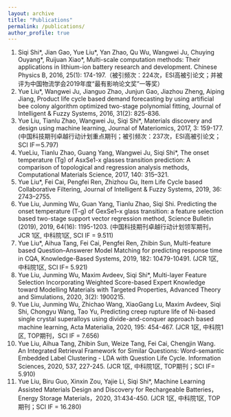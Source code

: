 ```yaml
---
layout: archive
title: "Publications"
permalink: /publications/
author_profile: true
---
```




1.	Siqi Shi*, Jian Gao, Yue Liu*, Yan Zhao, Qu Wu, Wangwei Ju, Chuying Ouyang*, Ruijuan Xiao*, Multi-scale computation methods: Their applications in lithium-ion battery research and development. Chinese Physics B, 2016, 25(1): 174-197.（被引频次：224次，ESI高被引论文；并被评为中国物流学会2019年度“最有影响论文奖”一等奖）
2.	Yue Liu*, Wangwei Ju, Jianguo Zhao, Junjun Gao, Jiazhou Zheng, Aiping Jiang, Product life cycle based demand forecasting by using artificial bee colony algorithm optimized two-stage polynomial fitting, Journal of Intelligent & Fuzzy Systems, 2016, 31(2): 825-836.
3.	Yue Liu, Tianlu Zhao, Wangwei Ju, Siqi Shi*, Materials discovery and design using machine learning, Journal of Materiomics, 2017, 3: 159-177. (中国科技期刊卓越行动计划重点期刊；被引频次：237次，ESI高被引论文；SCI IF＝5.797)
4.	YueLiu, Tianlu Zhao, Guang Yang, Wangwei Ju, Siqi Shi*, The onset temperature (Tg) of AsxSe1-x glasses transition prediction: A comparison of topological and regression analysis methods, Computational Materials Science, 2017, 140: 315–321. 
5.	Yue Liu*, Fei Cai, Pengfei Ren, Zhizhou Gu, Item Life Cycle based Collaborative Filtering, Journal of Intelligent & Fuzzy Systems, 2019, 36: 2743–2755. 
6.	Yue Liu, Junming Wu, Guan Yang, Tianlu Zhao, Siqi Shi. Predicting the onset temperature (T-g) of GexSe1–x glass transition: a feature selection based two-stage support vector regression method, Science Bulletin (2019), 2019, 64(16): 1195-1203. (中国科技期刊卓越行动计划领军期刊，JCR 1区, 中科院1区, SCI IF = 9.511)
7.	Yue Liu*, Aihua Tang, Fei Cai, Pengfei Ren, Zhibin Sun, Multi-feature based Question–Answerer Model Matching for predicting response time in CQA, Knowledge-Based Systems, 2019, 182: 10479-10491. (JCR 1区, 中科院1区, SCI IF= 5.921)
8.	Yue Liu, Junming Wu, Maxim Avdeev, Siqi Shi*, Multi-layer Feature Selection Incorporating Weighted Score-based Expert Knowledge toward Modelling Materials with Targeted Properties, Advanced Theory and Simulations, 2020, 3(2): 1900215.
9.	Yue Liu, Junming Wu, Zhichao Wang, XiaoGang Lu, Maxim Avdeev, Siqi Shi, Chongyu Wang, Tao Yu, Predicting creep rupture life of Ni-based single crystal superalloys using divide-and-conquer approach based machine learning, Acta Materialia, 2020, 195: 454-467. (JCR 1区, 中科院1区, TOP期刊，SCI IF = 7.656)
10.	Yue Liu, Aihua Tang, Zhibin Sun, Weize Tang, Fei Cai, Chengjin Wang. An Integrated Retrieval Framework for Similar Questions: Word-semantic Embedded Label Clustering - LDA with Question Life Cycle. Information Sciences, 2020, 537, 227-245. (JCR 1区, 中科院1区, TOP期刊；SCI IF= 5.910)
11.	Yue Liu, Biru Guo, Xinxin Zou, Yajie Li, Siqi Shi*, Machine Learning Assisted Materials Design and Discovery for Rechargeable Batteries，Energy Storage Materials，2020, 31:434-450. (JCR 1区, 中科院1区, TOP期刊；SCI IF = 16.280)
